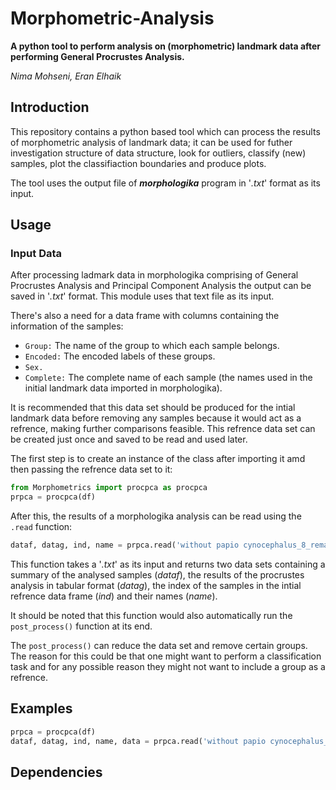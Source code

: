 # Morphometric-Analysis

**A python tool to perform analysis on (morphometric) landmark data after performing General Procrustes Analysis.**

*Nima Mohseni, Eran Elhaik*


## Introduction

  This repository contains a python based tool which can process the results of morphometric analysis of landmark data; it can be used for futher investigation structure of data structure, look for outliers, classify (new) samples, plot the classifiaction boundaries and produce plots.

The tool uses the output file of ***morphologika*** program in '*.txt*' format as its input.

## Usage

### Input Data

  After processing ladmark data in morphologika comprising of General Procrustes Analysis and Principal Component Analysis the output can be saved in '*.txt*' format. This module uses that text file as its input.
  
 There's also a need for a data frame with columns containing the information of the samples:
 
* `Group:` The name of the group to which each sample belongs.
* `Encoded:` The encoded labels of these groups.
* `Sex.`
* `Complete:` The complete name of each sample (the names used in the initial landmark data imported in morphologika).

It is recommended that this data set should be produced for the intial landmark data before removing any samples because it would act as a refrence, making further comparisons feasible.
This refrence data set can be created just once and saved to be read and used later.

The first step is to create an instance of the class after importing it amd then passing the refrence data set to it:

```python
from Morphometrics import procpca as procpca
prpca = procpca(df)
```

After this, the results of a morphologika analysis can be read using the `.read` function:

```python
dataf, datag, ind, name = prpca.read('without papio cynocephalus_8_remains.txt')
```
This function takes a '*.txt*' as its input and returns two data sets containing a summary of the analysed samples (*dataf*), the results of the procrustes analysis in tabular format (*datag*), the index of the samples in the intial refrence data frame (*ind*) and their names (*name*).

It should be noted that this function would also automatically run the `post_process()` function at its end.

The `post_process()` can reduce the data set and remove certain groups. The reason for this could be that one might want to perform a classification task and for any possible reason they might not want to include a group as a refrence.

## Examples

```python
prpca = procpca(df)
dataf, datag, ind, name, data = prpca.read('without papio cynocephalus_8_remains.txt')
```


## Dependencies
